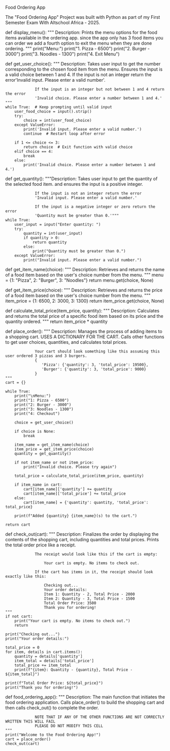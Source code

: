 Food Ordering App

The "Food Ordering App" Project was built with Python as part of my First Semester Exam With Altschool Africa - 2025.

def display_menu():
    """
    Description: Prints the menu options for the food items available in the ordering app.
                 since the app only has 3 food items you can order we add a fourth option to exit
                 the menu when they are done ordering.
    """
    print("Menu:")
    print("1. Pizza - 6500")
    print("2. Burger - 3000")
    print("3. Noodles - 1300")
    print("4. Exit Menu")

def get_user_choice():
    """
    Description: Takes user input to get the number corresponding to the chosen food item from the menu.
                 Ensures the input is a valid choice between 1 and 4.
                 If the input is not an integer return the error'Invalid input. Please enter a valid number'.

                 If the input is an integer but not between 1 and 4 return the error
                 'Invalid choice. Please enter a number between 1 and 4.' 
    """
    while True:  # Keep prompting until valid input
        user_food_choice = input().strip()
        try:
            choice = int(user_food_choice)
        except ValueError:
            print('Invalid input. Please enter a valid number.')
            continue  # Restart loop after error
            
        if 1 <= choice <= 3:
            return choice  # Exit function with valid choice
        elif choice == 4:
            break
        else:
            print('Invalid choice. Please enter a number between 1 and 4.')

def get_quantity():
    """Description: Takes user input to get the quantity of the selected food item.
                 and ensures the input is a positive integer.

                 If the input is not an integer return the error 
                 'Invalid input. Please enter a valid number.' 
                 
                 If the input is a negative integer or zero return the error
                 'Quantity must be greater than 0.'"""
    while True:
        user_input = input("Enter quantity: ")
        try:
            quantity = int(user_input)
            if quantity > 0:
                return quantity
            else:
                print("Quantity must be greater than 0.")
        except ValueError:
            print("Invalid input. Please enter a valid number.")

def get_item_name(choice):
    """
    Description: Retrieves and returns the name of a food item
    based on the user's choice number from the menu.
    """
    menu = {1: "Pizza", 2: "Burger", 3: "Noodles"}
    return menu.get(choice, None)

def get_item_price(choice):
    """
    Description: Retrieves and returns the price of a food item based on
    the user's choice number from the menu.
    """
    item_price = {1: 6500, 2: 3000, 3: 1300}
    return item_price.get(choice, None)

def calculate_total_price(item_price, quantity):
    """
    Description: Calculates and returns the total price of a specific food item
    based on its price and the quantity ordered.
    """
    return item_price * quantity

def place_order():
    """
    Description: Manages the process of adding items to a shopping cart.
                 USES A DICTIONARY FOR THE CART.
                 Calls other functions to get user choices, quantities, and calculates total prices.

                 Your cart should look something like this assuming this user ordered 3 pizzas and 3 burgers.
                 {
                    'Pizza': {'quantity': 3, 'total_price': 19500},
                    'Burger': {'quantity': 3, 'total_price': 9000}
                 }
    """
    cart = {}
    
    while True:
        print("\nMenu:")
        print("1: Pizza - 6500")
        print("2: Burger - 3000")
        print("3: Noodles - 1300")
        print("4: Checkout")
        
        choice = get_user_choice()
       
        if choice is None:
            break
        
        item_name = get_item_name(choice)
        item_price = get_item_price(choice)
        quantity = get_quantity()

        if not item_name or not item_price:
            print("Invalid choice. Please try again")
        
        total_price = calculate_total_price(item_price, quantity)
        
        if item_name in cart:
            cart[item_name]['quantity'] += quantity
            cart[item_name]['total_price'] += total_price 
        else:
            cart[item_name] = {'quantity': quantity, 'total_price': total_price}
        
        print(f"Added {quantity} {item_name}(s) to the cart.")
    
    return cart

def check_out(cart):
    """
    Description: Finalizes the order by displaying the contents of the shopping cart, including quantities and total prices.
                 Prints the total order price like a receipt.

                 The receipt would look like this if the cart is empty:
                 
                     Your cart is empty. No items to check out.

                 If the cart has items in it, the receipt should look exactly like this:

                     Checking out...
                     Your order details:
                     Item 1: Quantity - 2, Total Price - 2000
                     Item 2: Quantity - 3, Total Price - 1500
                     Total Order Price: 3500
                     Thank you for ordering!
    """
    if not cart:
        print("Your cart is empty. No items to check out.")
        return

    print("Checking out...")
    print("Your order details:")
    
    total_price = 0
    for item, details in cart.items():
        quantity = details['quantity']
        item_total = details['total_price']
        total_price += item_total
        print(f"{item}: Quantity - {quantity}, Total Price - ${item_total}")
    
    print(f"Total Order Price: ${total_price}")
    print("Thank you for ordering!")
    
def food_ordering_app():
    """
    Description: The main function that initiates the food ordering application.
                 Calls place_order() to build the shopping cart and then calls check_out() to complete the order.

                 NOTE THAT IF ANY OF THE OTHER FUNCTIONS ARE NOT CORRECTLY WRITTEN THIS WILL FAIL
                 PLEASE DO NOT MODIFY THIS CELL
    """
    print("Welcome to the Food Ordering App!")
    cart = place_order()
    check_out(cart)
